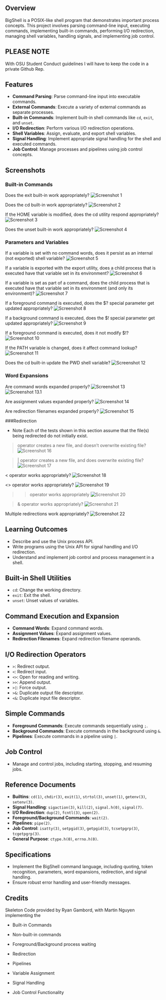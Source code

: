 ## Overview

BigShell is a POSIX-like shell program that demonstrates important process concepts. This project involves parsing command-line input, executing commands, implementing built-in commands, performing I/O redirection, managing shell variables, handling signals, and implementing job control.

## PLEASE NOTE
With OSU Student Conduct guidelines I will have to keep the code in a private Github Rep. 

## Features

- **Command Parsing**: Parse command-line input into executable commands.
- **External Commands**: Execute a variety of external commands as separate processes.
- **Built-in Commands**: Implement built-in shell commands like `cd`, `exit`, and `unset`.
- **I/O Redirection**: Perform various I/O redirection operations.
- **Shell Variables**: Assign, evaluate, and export shell variables.
- **Signal Handling**: Implement appropriate signal handling for the shell and executed commands.
- **Job Control**: Manage processes and pipelines using job control concepts.

## Screenshots

### Built-in Commands
Does the exit built-in work appropriately? 
![Screenshot 1](baseshell/bs2.png)

Does the cd built-in work appropriately? 
![Screenshot 2](baseshell/bs1.png)

If the HOME variable is modified, does the cd utility respond appropriately?
![Screenshot 3](baseshell/bs3.png)

Does the unset built-in work appropriately? 
![Screenshot 4](baseshell/bs4.png)

### Parameters and Variables
If a variable is set with no command words, does it persist as an internal (not exported) shell variable?
![Screenshot 5](baseshell/bs5.png)

If a variable is exported with the export utility, does a child process that is executed have that variable set in its environment? 
![Screenshot 6](baseshell/bs6.png)

If a variable is set as part of a command, does the child process that is executed have that variable set in its environment (and only its environment)?
![Screenshot 7](baseshell/bs7.png)

If a foreground command is executed, does the $? special parameter get updated appropriately? 
![Screenshot 8](baseshell/bs8.png)

If a background command is executed, does the $! special parameter get updated appropriately? 
![Screenshot 9](baseshell/bs9.png)

If a foreground command is executed, does it not modify $!?
![Screenshot 10](baseshell/bs10.png)

If the PATH variable is changed, does it affect command lookup?
![Screenshot 11](baseshell/bs11.png)

Does the cd built-in update the PWD shell variable?
![Screenshot 12](baseshell/bs12.png)

### Word Expansions 
Are command words expanded properly?
![Screenshot 13](baseshell/bs13.png)
![Screenshot 13.1](baseshell/bs13.1.png)

Are assignment values expanded properly?
![Screenshot 14](baseshell/bs14.png)

Are redirection filenames expanded properly?
![Screenshot 15](baseshell/bs15.png)

###Redirection
- Note Each of the tests shown in this section assume that the file(s) being redirected do not initially exist.

> operator creates a new file, and doesn’t overwrite existing file?
![Screenshot 16](baseshell/bs16.png)

>| operator creates a new file, and does overwrite existing file?
![Screenshot 17](baseshell/bs17.png)

< operator works appropriately?
![Screenshot 18](baseshell/bs18.png)

<> operator works appropriately?
![Screenshot 19](baseshell/bs19.png)

>> operator works appropriately
![Screenshot 20](baseshell/bs20.png)

>& operator works appropriately?
![Screenshot 21](baseshell/bs21.png)

Multiple redirections work appropriately?
![Screenshot 22](baseshell/bs22.png)

## Learning Outcomes

- Describe and use the Unix process API.
- Write programs using the Unix API for signal handling and I/O redirection.
- Understand and implement job control and process management in a shell.

## Built-in Shell Utilities

- `cd`: Change the working directory.
- `exit`: Exit the shell.
- `unset`: Unset values of variables.

## Command Execution and Expansion

- **Command Words**: Expand command words.
- **Assignment Values**: Expand assignment values.
- **Redirection Filenames**: Expand redirection filename operands.

## I/O Redirection Operators

- `>`: Redirect output.
- `<`: Redirect input.
- `<>`: Open for reading and writing.
- `>>`: Append output.
- `>|`: Force output.
- `>&`: Duplicate output file descriptor.
- `<&`: Duplicate input file descriptor.

## Simple Commands

- **Foreground Commands**: Execute commands sequentially using `;`.
- **Background Commands**: Execute commands in the background using `&`.
- **Pipelines**: Execute commands in a pipeline using `|`.

## Job Control

- Manage and control jobs, including starting, stopping, and resuming jobs.

## Reference Documents

- **Builtins**: `cd(1)`, `chdir(3)`, `exit(1)`, `strtol(3)`, `unset(1)`, `getenv(3)`, `setenv(3)`.
- **Signal Handling**: `sigaction(3)`, `kill(2)`, `signal.h(0)`, `signal(7)`.
- **I/O Redirection**: `dup(2)`, `fcntl(3)`, `open(2)`.
- **Foreground/Background Commands**: `wait(2)`.
- **Pipelines**: `pipe(2)`.
- **Job Control**: `isatty(3)`, `setpgid(3)`, `getpgid(3)`, `tcsetpgrp(3)`, `tcgetpgrp(3)`.
- **General Purpose**: `ctype.h(0)`, `errno.h(0)`.

## Specifications

- Implement the BigShell command language, including quoting, token recognition, parameters, word expansions, redirection, and signal handling.
- Ensure robust error handling and user-friendly messages.

## Credits
Skeleton Code provided by Ryan Gambord, with Martin Nguyen implementing the 
- Built-in Commands

- Non-built-in commands

- Foreground/Background process waiting

- Redirection

- Pipelines

- Variable Assignment

- Signal Handling

- Job Control Functionality
